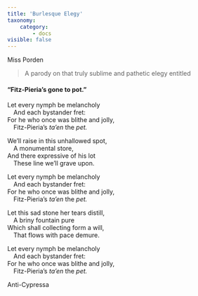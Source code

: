 ```yaml
---
title: 'Burlesque Elegy'
taxonomy:
    category:
        - docs
visible: false
---
```


<div class="author">Miss Porden</div>

> A parody on that truly sublime and pathetic elegy entitled  
  
#### “Fitz-Pieria’s gone to pot.”  
  
Let every nymph be melancholy  
&emsp;And each bystander fret:  
For he who once was blithe and jolly,  
&emsp;Fitz-Pieria’s *ta’en* the *pet.*  
  
We’ll raise in this unhallowed spot,  
&emsp;A monumental store,  
And there expressive of his lot  
&emsp;These line we’ll grave upon.  
  
Let every nymph be melancholy  
&emsp;And each bystander fret:  
For he who once was blithe and jolly,  
&emsp;Fitz-Pieria’s *ta’en* the *pet.*  
  
Let this sad stone her tears distill,  
&emsp;A briny fountain pure  
Which shall collecting form a will,  
&emsp;That flows with pace demure.  
  
Let every nymph be melancholy  
&emsp;And each bystander fret:  
For he who once was blithe and jolly,  
&emsp;Fitz-Pieria’s *ta’en* the *pet.*  
  
Anti-Cypressa